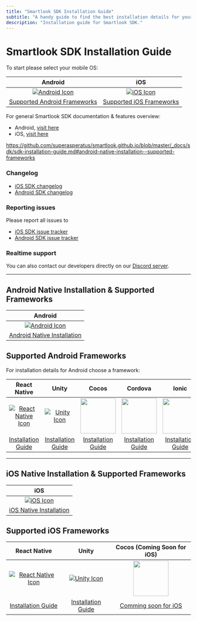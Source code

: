```yaml
---
title: "Smartlook SDK Installation Guide"
subtitle: "A handy guide to find the best installation details for your project."
description: "Installation guide for Smartlook SDK."
---
```


# Smartlook SDK Installation Guide


To start please select your mobile OS: 


|    Android   | iOS |   
|:--------------:|:--------:|
|  [![Android Icon](https://img.icons8.com/color/96/000000/android-os.png)](../sdk/sdk-installation-guide.md#android-native-installation--supported-frameworks) | [![iOS Icon](https://img.icons8.com/ios/99/000000/ios-logo.png)](../sdk/sdk-installation-guide.md#suported-ios-frameworks)  
|  [Supported Android Frameworks](../sdk/sdk-installation-guide.md#supported-android-frameworks) | [Supported iOS Frameworks](../sdk/sdk-installation-guide.md#ios-native-installation--supported-frameworks) | 

For general Smartlook SDK documentation & features overview: 
* Android, [visit here](https://smartlook.github.io/docs/sdk/android/#android)
* iOS, [visit here](https://smartlook.github.io/docs/sdk/ios/#ios)

https://github.com/superasperatus/smartlook.github.io/blob/master/_docs/sdk/sdk-installation-guide.md#android-native-installation--supported-frameworks

### Changelog

- [iOS SDK changelog](https://github.com/smartlook/smartlook-ios-sdk)
- [Android SDK changelog](https://github.com/smartlook/smartlook-android-sdk)

### Reporting issues

Please report all issues to
- [iOS SDK issue tracker](https://github.com/smartlook/smartlook-ios-sdk/issues)
- [Android SDK issue tracker](https://github.com/smartlook/smartlook-android-sdk/issues)

### Realtime support

You can also contact our developers directly on our [Discord server](https://discord.gg/SbEt98m).

___

## Android Native Installation & Supported Frameworks

|    Android   |  
|:--------------:|
|  [![Android Icon](https://img.icons8.com/color/96/000000/android-os.png)](https://smartlook.github.io/docs/sdk/android/#installation)   
|  [Android Native Installation](https://smartlook.github.io/docs/sdk/android/#installation) 


## Supported Android Frameworks 

For installation details for Android choose a framework: 

|    React Native   | Unity | Cocos |   Cordova |  Ionic |  
|:--------------:|:--------:|:--------:|:--------:|:--------:|
|  [![React Native Icon](https://img.icons8.com/color/96/000000/react-native.png)](https://smartlook.github.io/docs/sdk/react-native/#android) | [![Unity Icon](https://img.icons8.com/ios-filled/96/000000/unity.png)](https://smartlook.github.io/docs/sdk/unity/#installation-for-android)  | [<img src="https://www.gamefromscratch.com/image.axd?picture=cocos2dx_portrait_thumb%5B2%5D.png" width="96">](https://smartlook.github.io/docs/sdk/cocos/#android)| [<img src="https://cordova.apache.org/static/img/cordova_256.png" width="96"> ](https://smartlook.github.io/docs/sdk/cordova-android/#installation) | [<img src="https://d2eip9sf3oo6c2.cloudfront.net/tags/images/000/000/324/square_256/ioniclogo.png" width="96">](https://smartlook.github.io/docs/sdk/ionic-android/) | 
|  [Installation Guide](https://smartlook.github.io/docs/sdk/react-native/#android) | [Installation Guide](https://smartlook.github.io/docs/sdk/unity/#installation-for-android) |[Installation Guide](https://smartlook.github.io/docs/sdk/cocos/#android)| [Installation Guide](https://smartlook.github.io/docs/sdk/cordova-android/#installation) | [Installation Guide](https://smartlook.github.io/docs/sdk/ionic-android/)



___

## iOS Native Installation & Supported Frameworks

|    iOS   |  
|:--------------:|
| [![iOS Icon](https://img.icons8.com/ios/99/000000/ios-logo.png)](https://smartlook.github.io/docs/sdk/ios/#installation)
| [iOS Native Installation](https://smartlook.github.io/docs/sdk/ios/#installation) 

## Supported iOS Frameworks

|    React Native   | Unity | Cocos (Coming Soon for iOS) |   
|:--------------:|:--------:|:--------:|
|  [![React Native Icon](https://img.icons8.com/color/96/000000/react-native.png)](https://smartlook.github.io/docs/sdk/react-native/#ios) | [![Unity Icon](https://img.icons8.com/ios-filled/96/000000/unity.png)](https://smartlook.github.io/docs/sdk/unity/#installation-for-ios) | [<img src="https://www.gamefromscratch.com/image.axd?picture=cocos2dx_portrait_thumb%5B2%5D.png" width="96">](https://smartlook.github.io/docs/sdk/cocos/#ios) | 
|  [Installation Guide](https://smartlook.github.io/docs/sdk/react-native/#ios) | [Installation Guide](https://smartlook.github.io/docs/sdk/unity/#installation-for-ios) | [Comming soon for iOS](https://smartlook.github.io/docs/sdk/cocos/#ios)








